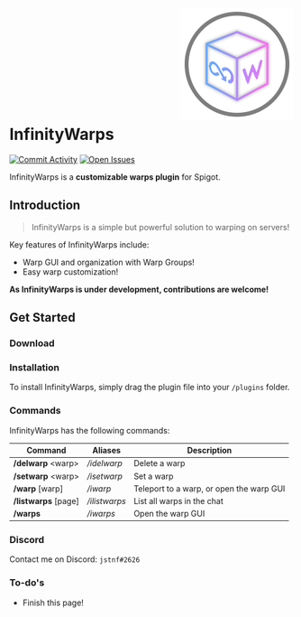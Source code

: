 # <div style="text-align: right"> ![InfinityWarps](assets/InfinityWarpsLogo.png?raw=true) </div> InfinityWarps
[![Commit Activity](https://img.shields.io/github/last-commit/jstnf/InfinityWarps.svg)](https://github.com/jstnf/InfinityWarps/commits/master)
[![Open Issues](https://img.shields.io/github/issues/jstnf/infinitywarps.svg)](https://github.com/jstnf/InfinityWarps/issues)

InfinityWarps is a **customizable warps plugin** for Spigot.

Introduction
---
> InfinityWarps is a simple but powerful solution to warping on servers!

Key features of InfinityWarps include:

* Warp GUI and organization with Warp Groups!
* Easy warp customization!

**As InfinityWarps is under development, contributions are welcome!**

Get Started
---
### Download
### Installation
To install InfinityWarps, simply drag the plugin file into your `/plugins` folder.

### Commands
InfinityWarps has the following commands:

| Command | Aliases | Description |
| ------ | ------ | ------ |
| **/delwarp** \<warp> | */idelwarp* | Delete a warp |
| **/setwarp** \<warp> | */isetwarp* | Set a warp |
| **/warp** [warp] | */iwarp* | Teleport to a warp, or open the warp GUI |
| **/listwarps** [page] | */ilistwarps* | List all warps in the chat |
| **/warps** | */iwarps* | Open the warp GUI |

### Discord
Contact me on Discord:
`jstnf#2626`

### To-do's
 - Finish this page!